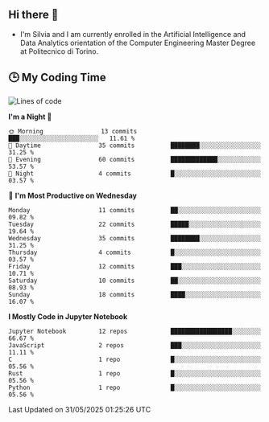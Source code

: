## Hi there 👋

- I'm Silvia and I am currently enrolled in the Artificial Intelligence and Data Analytics orientation of the Computer Engineering Master Degree at Politecnico di Torino.


<!-- <p align="center">
   <img style="height:170px;display:inline-block"  src="http://github-profile-summary-cards.vercel.app/api/cards/profile-details?username=silviapolizzi&theme=github_dark" />
   <img style="height:170px;display:inline-block"  src="http://github-profile-summary-cards.vercel.app/api/cards/most-commit-language?username=silviapolizzi&theme=github_dark&exclude=" /> 
</p> -->


## :clock3: My Coding Time 

<!--START_SECTION:waka-->
![Lines of code](https://img.shields.io/badge/From%20Hello%20World%20I%27ve%20Written-216.0%20thousand%20lines%20of%20code-blue)

**I'm a Night 🦉** 

```text
🌞 Morning                13 commits          ███░░░░░░░░░░░░░░░░░░░░░░   11.61 % 
🌆 Daytime                35 commits          ████████░░░░░░░░░░░░░░░░░   31.25 % 
🌃 Evening                60 commits          █████████████░░░░░░░░░░░░   53.57 % 
🌙 Night                  4 commits           █░░░░░░░░░░░░░░░░░░░░░░░░   03.57 % 
```
📅 **I'm Most Productive on Wednesday** 

```text
Monday                   11 commits          ██░░░░░░░░░░░░░░░░░░░░░░░   09.82 % 
Tuesday                  22 commits          █████░░░░░░░░░░░░░░░░░░░░   19.64 % 
Wednesday                35 commits          ████████░░░░░░░░░░░░░░░░░   31.25 % 
Thursday                 4 commits           █░░░░░░░░░░░░░░░░░░░░░░░░   03.57 % 
Friday                   12 commits          ███░░░░░░░░░░░░░░░░░░░░░░   10.71 % 
Saturday                 10 commits          ██░░░░░░░░░░░░░░░░░░░░░░░   08.93 % 
Sunday                   18 commits          ████░░░░░░░░░░░░░░░░░░░░░   16.07 % 
```


**I Mostly Code in Jupyter Notebook** 

```text
Jupyter Notebook         12 repos            █████████████████░░░░░░░░   66.67 % 
JavaScript               2 repos             ███░░░░░░░░░░░░░░░░░░░░░░   11.11 % 
C                        1 repo              █░░░░░░░░░░░░░░░░░░░░░░░░   05.56 % 
Rust                     1 repo              █░░░░░░░░░░░░░░░░░░░░░░░░   05.56 % 
Python                   1 repo              █░░░░░░░░░░░░░░░░░░░░░░░░   05.56 % 
```




 Last Updated on 31/05/2025 01:25:26 UTC
<!--END_SECTION:waka-->
